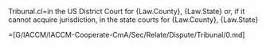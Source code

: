 Tribunal.cl=in the US District Court for {Law.County}, {Law.State} or, if it cannot acquire jurisdiction, in the state courts for {Law.County}, {Law.State}

=[G/IACCM/IACCM-Cooperate-CmA/Sec/Relate/Dispute/Tribunal/0.md]
